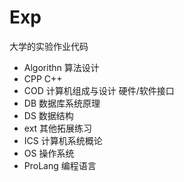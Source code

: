 # Exp
大学的实验作业代码

- Algorithn 算法设计
- CPP C++
- COD 计算机组成与设计 硬件/软件接口
- DB 数据库系统原理
- DS 数据结构
- ext 其他拓展练习
- ICS 计算机系统概论
- OS 操作系统
- ProLang 编程语言



